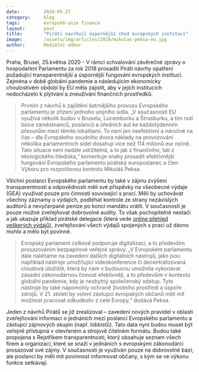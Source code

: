 ```yaml
---
date:         2020-05-27
category:     blog
tags:         evropsk8-unie finance
layout:       post
title:        "Piráti navrhují úspornější chod evropských institucí"
image:        /assets/img/articles/2019/mikulas-peksa-eu.jpg
author:       Mediální odbor
---  
```



Praha, Brusel, 25.května 2020 - V rámci schvalování závěrečné zprávy o hospodaření Parlamentu za rok 2018 prosadili Piráti návrhy opatření požadující transparentnější a úspornější fungování evropských institucí. Zejména v době globální pandemie a následujícím ekonomicky choulostivém období by EU měla zajistit, aby v jejích institucích nedocházelo k plýtvání a zneužívání finančních prostředků. 

> Prvním z návrhů k zajištění šetrnějšího provozu Evropského parlamentu je zřízení jednoho unijního sídla. „V současnosti EU využívá několik budov v Bruselu, Lucemburku a Štrasburku, a tím nutí tisíce zaměstnanců, poslanců a úředních aut ke každotýdenním přesunům mezi těmito lokalitami. To není jen neefektivní a náročné na čas – dle Evropského soudního dvora náklady na provozování několika parlamentních sídel dosahují více než 114 milionů eur ročně. Tato situace není nadále udržitelná, a to jak z finančního, tak z ekologického hlediska,“ komentuje snahy prosadit efektivnější fungování Evropského parlamentu pirátský europoslanec a člen Výboru pro rozpočtovou kontrolu Mikuláš Peksa. 

Všichni poslanci Evropského parlamentu by také v zájmu zvýšení transparentnosti a odpovědnosti měli své příspěvky na všeobecné výdaje (GEA) využívat pouze pro činnosti související s prací. Měli by uchovávat všechny záznamy o výdajích, podléhat kontrole ze strany nezávislých auditorů a nevyčerpané peníze po konci mandátu vrátit. V současnosti je pouze možné zveřejňovat dobrovolné audity. To však pochopitelně nestačí a jak ukazuje příklad pirátské delegace (která vede [online přehled veškerých výdajů](https://www.pirati.cz/europarlament/hospodareni/)), zveřejňování všech výdajů spojených s prací už dávno mohlo a mělo být povinné. 

> Evropský parlament celkově podporuje digitalizaci, a to především prosazováním bezpapírové veřejné správy. „V Evropském parlamentu dále naléháme na zavedení dalších digitálních nástrojů, jako jsou například nástroje umožňující videokonference či decentralizovaná cloudová úložiště, která by nám v budoucnu umožnila vykonávat zásadní zákonodárnou činnost efektivněji, a to především v kontextu globální pandemie, kdy je nezbytný společenský odstup. Tyto nástroje by také napomohly ochraně životního prostředí a úspoře zdrojů. V 21. století by volení zástupci evropských občanů měli mít možnost pracovat odkudkoliv z celé Evropy,“ dodává Peksa.

Jeden z návrhů Pirátů se již zrealizoval – zavedení nových pravidel v oblasti zveřejňování informací o jednáních mezi poslanci Evropského parlamentu a zástupci zájmových skupin (např. lobbistů). Tato data nyní budou muset být veřejně přístupná v otevřeném a strojově čitelném formátu. Budou také propojena s Rejstříkem transparentnosti, který obsahuje seznam všech firem a organizací, které se snaží v jednáních s evropskými zákonodárci prosazovat své zájmy. V současnosti je využíván pouze na dobrovolné bázi, ale poslanci by měli mít povinnost informovat občany, s kým se ve výkonu funkce setkávají.  

